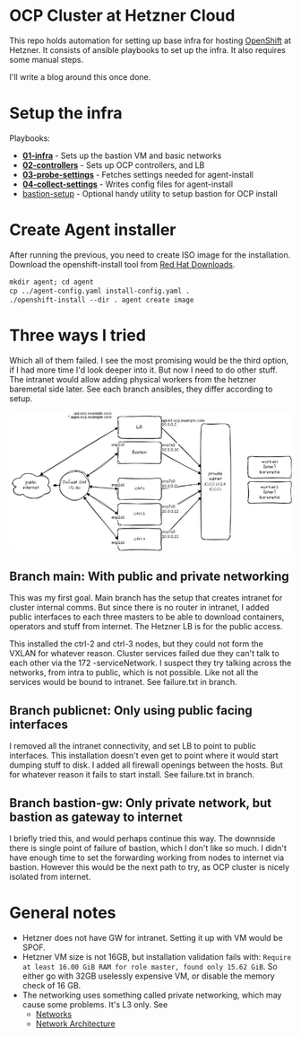 # OCP Cluster at Hetzner Cloud

This repo holds automation for setting up base infra for hosting
[OpenShift](https://www.redhat.com/openshift) at Hetzner. It consists
of ansible playbooks to set up the infra. It also requires some manual steps.

I'll write a blog around this once done.

# Setup the infra

Playbooks:

* **[01-infra](./01-infra.yml)** - Sets up the bastion VM and basic networks
* **[02-controllers](./02-controllers.yml)** - Sets up OCP controllers, and LB
* **[03-probe-settings](./03-probe-settings.yml)** - Fetches settings needed for agent-install
* **[04-collect-settings](./04-collect-settings.yml)** - Writes config files for agent-install
* [bastion-setup](./bastion-setup.yml) - Optional handy utility to setup bastion for OCP install

# Create Agent installer

After running the previous, you need to create ISO image for the installation.
Download the openshift-install tool from
[Red Hat Downloads](https://console.redhat.com/openshift/downloads).

```
mkdir agent; cd agent
cp ../agent-config.yaml install-config.yaml .
./openshift-install --dir . agent create image
```

# Three ways I tried

Which all of them failed. I see the most promising would be the third option,
if I had more time I'd look deeper into it. But now I need to do other stuff.
The intranet would allow adding physical workers from the hetzner baremetal
side later. See each branch ansibles, they differ according to setup.

![Hetzner OCP architecture](./hetzner-ocp-architecture.png)

## Branch main: With public and private networking

This was my first goal. Main branch has the setup that creates intranet for
cluster internal comms. But since there is no router in intranet, I added
public interfaces to each three masters to be able to download containers,
operators and stuff from internet. The Hetzner LB is for the public access.

This installed the ctrl-2 and ctrl-3 nodes, but they could not form the VXLAN
for whatever reason. Cluster services failed due they can't talk to each other
via the 172 -serviceNetwork. I suspect they try talking across the networks,
from intra to public, which is not possible. Like not all the services would be
bound to intranet. See failure.txt in branch.

## Branch publicnet: Only using public facing interfaces

I removed all the intranet connectivity, and set LB to point to public
interfaces. This installation doesn't even get to point where it would start
dumping stuff to disk. I added all firewall openings between the hosts. But for
whatever reason it fails to start install. See failure.txt in branch.

## Branch bastion-gw: Only private network, but bastion as gateway to internet

I briefly tried this, and would perhaps continue this way. The downnside there
is single point of failure of bastion, which I don't like so much. I didn't
have enough time to set the forwarding working from nodes to internet via
bastion. However this would be the next path to try, as OCP cluster is nicely
isolated from internet.

# General notes

* Hetzner does not have GW for intranet. Setting it up with VM would be SPOF.
* Hetzner VM size is not 16GB, but installation validation fails with: `Require
  at least 16.00 GiB RAM for role master, found only 15.62 GiB`. So either go
  with 32GB uselessly expensive VM, or disable the memory check of 16 GB.
* The networking uses something called private networking, which may cause some
  problems. It's L3 only. See
  * [Networks](https://docs.hetzner.com/cloud/networks/overview)
  * [Network Architecture](https://docs.hetzner.com/cloud/networks/technical-concepts/architecture)

